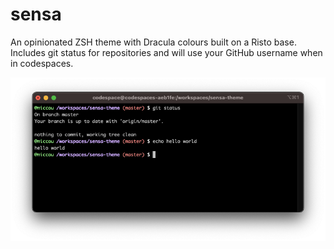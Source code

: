 # sensa

An opinionated ZSH theme with Dracula colours built on a Risto base. Includes git status for repositories and will use your GitHub username when in codespaces.

![](screenshot.png)
